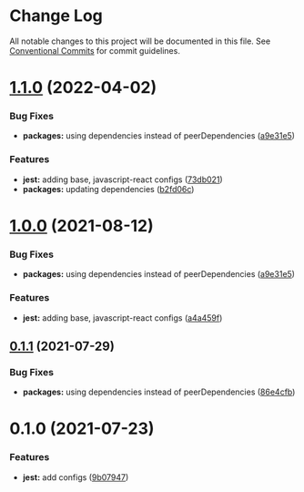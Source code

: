 # Change Log

All notable changes to this project will be documented in this file.
See [Conventional Commits](https://conventionalcommits.org) for commit guidelines.

# [1.1.0](https://github.com/nickstaroba/eterna-tooling/compare/@eterna/jest-config-typescript-react@0.1.0...@eterna/jest-config-typescript-react@1.1.0) (2022-04-02)


### Bug Fixes

* **packages:** using dependencies instead of peerDependencies ([a9e31e5](https://github.com/nickstaroba/eterna-tooling/commit/a9e31e592006da90962183e9d380426f77ee7f4d))


### Features

* **jest:** adding base, javascript-react configs ([73db021](https://github.com/nickstaroba/eterna-tooling/commit/73db02160ff8dbbe9dd684145749d849dd1bcdab))
* **packages:** updating dependencies ([b2fd06c](https://github.com/nickstaroba/eterna-tooling/commit/b2fd06cb02ba97a974b81f817de9a2dbfe74a741))





# [1.0.0](https://github.com/nickstaroba/eterna-tooling/compare/@eterna/jest-config-typescript-react@0.1.0...@eterna/jest-config-typescript-react@1.0.0) (2021-08-12)


### Bug Fixes

* **packages:** using dependencies instead of peerDependencies ([a9e31e5](https://github.com/nickstaroba/eterna-tooling/commit/a9e31e592006da90962183e9d380426f77ee7f4d))


### Features

* **jest:** adding base, javascript-react configs ([a4a459f](https://github.com/nickstaroba/eterna-tooling/commit/a4a459f57e39133c056e84e5a14b9a4958ae4d4b))





## [0.1.1](https://github.com/nickstaroba/eterna-tooling/compare/@eterna/jest-config-typescript-react@0.1.0...@eterna/jest-config-typescript-react@0.1.1) (2021-07-29)


### Bug Fixes

* **packages:** using dependencies instead of peerDependencies ([86e4cfb](https://github.com/nickstaroba/eterna-tooling/commit/86e4cfb992cab4bf969729c62bd36e7ab5274b4a))





# 0.1.0 (2021-07-23)


### Features

* **jest:** add configs ([9b07947](https://github.com/nickstaroba/eterna-tooling/commit/9b07947c1d6a5955c1f2973c84b74b90580313a2))
